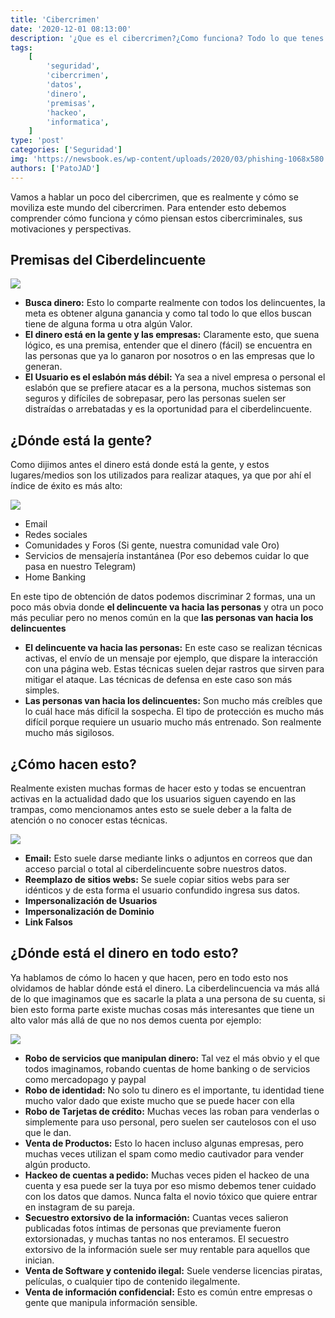 ```yaml
---
title: 'Cibercrimen'
date: '2020-12-01 08:13:00'
description: '¿Que es el cibercrimen?¿Como funciona? Todo lo que tenes que saber'
tags:
    [
        'seguridad',
        'cibercrimen',
        'datos',
        'dinero',
        'premisas',
        'hackeo',
        'informatica',
    ]
type: 'post'
categories: ['Seguridad']
img: 'https://newsbook.es/wp-content/uploads/2020/03/phishing-1068x580.jpg'
authors: ['PatoJAD']
---
```


Vamos a hablar un poco del cibercrimen, que es realmente y cómo se moviliza este mundo del cibercrimen. Para entender esto debemos comprender cómo funciona y cómo piensan estos cibercriminales, sus motivaciones y perspectivas.

## Premisas del Ciberdelincuente

![](https://newsbook.es/wp-content/uploads/2020/03/phishing-1068x580.jpg)

-   **Busca dinero:** Esto lo comparte realmente con todos los delincuentes, la meta es obtener alguna ganancia y como tal todo lo que ellos buscan tiene de alguna forma u otra algún Valor.
-   **El dinero está en la gente y las empresas:** Claramente esto, que suena lógico, es una premisa, entender que el dinero (fácil) se encuentra en las personas que ya lo ganaron por nosotros o en las empresas que lo generan.
-   **El Usuario es el eslabón más débil:** Ya sea a nivel empresa o personal el eslabón que se prefiere atacar es a la persona, muchos sistemas son seguros y difíciles de sobrepasar, pero las personas suelen ser distraídas o arrebatadas y es la oportunidad para el ciberdelincuente.

## ¿Dónde está la gente?

Como dijimos antes el dinero está donde está la gente, y estos lugares/medios son los utilizados para realizar ataques, ya que por ahí el índice de éxito es más alto:

![](https://accolombianlawyers.com/noticias/wp-content/uploads/2019/03/DATOS-PERSONALES-1024x849.png)

-   Email
-   Redes sociales
-   Comunidades y Foros (Si gente, nuestra comunidad vale Oro)
-   Servicios de mensajería instantánea (Por eso debemos cuidar lo que pasa en nuestro Telegram)
-   Home Banking

En este tipo de obtención de datos podemos discriminar 2 formas, una un poco más obvia donde **el delincuente va hacia las personas** y otra un poco más peculiar pero no menos común en la que **las personas van hacia los delincuentes**

-   **El delincuente va hacia las personas:** En este caso se realizan técnicas activas, el envío de un mensaje por ejemplo, que dispare la interacción con una página web. Estas técnicas suelen dejar rastros que sirven para mitigar el ataque. Las técnicas de defensa en este caso son más simples.
-   **Las personas van hacia los delincuentes:** Son mucho más creíbles que lo cuál hace más difícil la sospecha. El tipo de protección es mucho más difícil porque requiere un usuario mucho más entrenado. Son realmente mucho más sigilosos.

## ¿Cómo hacen esto?

Realmente existen muchas formas de hacer esto y todas se encuentran activas en la actualidad dado que los usuarios siguen cayendo en las trampas, como mencionamos antes esto se suele deber a la falta de atención o no conocer estas técnicas.

![](https://www.redeszone.net/app/uploads-redeszone.net/2020/01/phishing-apertura.jpg)

-   **Email:** Esto suele darse mediante links o adjuntos en correos que dan acceso parcial o total al ciberdelincuente sobre nuestros datos.
-   **Reemplazo de sitios webs:** Se suele copiar sitios webs para ser idénticos y de esta forma el usuario confundido ingresa sus datos.
-   **Impersonalización de Usuarios**
-   **Impersonalización de Dominio**
-   **Link Falsos**

## ¿Dónde está el dinero en todo esto?

Ya hablamos de cómo lo hacen y que hacen, pero en todo esto nos olvidamos de hablar dónde está el dinero. La ciberdelincuencia va más allá de lo que imaginamos que es sacarle la plata a una persona de su cuenta, si bien esto forma parte existe muchas cosas más interesantes que tiene un alto valor más allá de que no nos demos cuenta por ejemplo:

![](https://blog.dataprius.com/wp-content/uploads/2019/09/secuestro-de-datos-wanna-cry.jpg)

-   **Robo de servicios que manipulan dinero:** Tal vez el más obvio y el que todos imaginamos, robando cuentas de home banking o de servicios como mercadopago y paypal
-   **Robo de identidad:** No solo tu dinero es el importante, tu identidad tiene mucho valor dado que existe mucho que se puede hacer con ella
-   **Robo de Tarjetas de crédito:** Muchas veces las roban para venderlas o simplemente para uso personal, pero suelen ser cautelosos con el uso que le dan.
-   **Venta de Productos:** Esto lo hacen incluso algunas empresas, pero muchas veces utilizan el spam como medio cautivador para vender algún producto.
-   **Hackeo de cuentas a pedido:** Muchas veces piden el hackeo de una cuenta y esa puede ser la tuya por eso mismo debemos tener cuidado con los datos que damos. Nunca falta el novio tóxico que quiere entrar en instagram de su pareja.
-   **Secuestro extorsivo de la información:** Cuantas veces salieron publicadas fotos íntimas de personas que previamente fueron extorsionadas, y muchas tantas no nos enteramos. El secuestro extorsivo de la información suele ser muy rentable para aquellos que inician.
-   **Venta de Software y contenido ilegal:** Suele venderse licencias piratas, películas, o cualquier tipo de contenido ilegalmente.
-   **Venta de información confidencial:** Esto es común entre empresas o gente que manipula información sensible.
